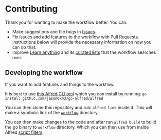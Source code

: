 # Contributing
Thank you for wanting to make the workflow better. You can:
- Make suggestions and file bugs in [Issues](../../issues/).
- Fix issues and add features to the workflow with [Pull Requests](../../pulls/). Instructions below will provide the necessary information on how you can do that.
- Improve [Learn anything](https://learn-anything.xyz/) and its [curated lists](https://github.com/learn-anything/learn-anything/wiki/Curated-Lists) that the workflow searches over.

## Developing the workflow
If you want to add features and things to the workflow.

It is best to use [this Alfred CLI tool](https://godoc.org/github.com/jason0x43/go-alfred/alfred) which you can install by running:
`go install github.com/jason0x43/go-alfred/alfred`

You can then clone this repository and run: `alfred link` inside it. This will make a symbolic link of the [`workflow`](workflow) directory.

You can then make changes to the code and after run `alfred build` to build the go binary to `workflow` directory. Which you can then use from inside Alfred [script filters](https://www.alfredapp.com/help/workflows/inputs/script-filter/).


